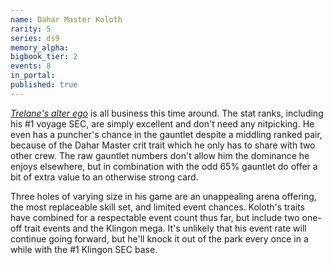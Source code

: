 ```yaml
---
name: Dahar Master Koloth
rarity: 5
series: ds9
memory_alpha:
bigbook_tier: 2
events: 8
in_portal:
published: true
---
```


[_Trelane's alter ego_](https://www.youtube.com/watch?v=RXV5ciE8ucE&t=64) is all business this time around. The stat ranks, including his #1 voyage SEC, are simply excellent and don't need any nitpicking. He even has a puncher's chance in the gauntlet despite a middling ranked pair, because of the Dahar Master crit trait which he only has to share with two other crew. The raw gauntlet numbers don't allow him the dominance he enjoys elsewhere, but in combination with the odd 65% gauntlet do offer a bit of extra value to an otherwise strong card.

Three holes of varying size in his game are an unappealing arena offering, the most replaceable skill set, and limited event chances. Koloth's traits have combined for a respectable event count thus far, but include two one-off trait events and the Klingon mega. It's unlikely that his event rate will continue going forward, but he'll knock it out of the park every once in a while with the #1 Klingon SEC base.
